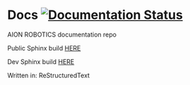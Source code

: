 # Docs [![Documentation Status](https://readthedocs.org/projects/github-docs/badge/?version=latest)](https://docs.aionrobotics.com/en/latest/?badge=latest)

AION ROBOTICS documentation repo

Public Sphinx build [HERE](https://docs.aionrobotics.com)

Dev Sphinx build [HERE](https://docs.aionrobotics.com/en/dev_branch/)

Written in: ReStructuredText

